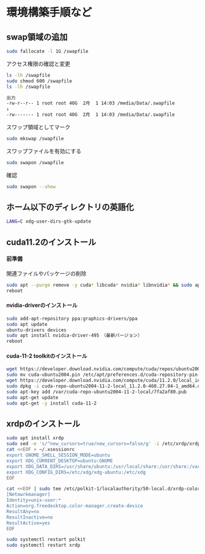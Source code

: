# 環境構築手順など

## swap領域の追加
```bash
sudo fallocate -l 1G /swapfile
```
アクセス権限の確認と変更
```bash
ls -lh /swapfile
sudo chmod 600 /swapfile
ls -lh /swapfile

出力
-rw-r--r-- 1 root root 40G  2月  1 14:03 /media/Data/.swapfile
↓
-rw------- 1 root root 40G  2月  1 14:03 /media/Data/.swapfile
```
スワップ領域としてマーク
```bash
sudo mkswap /swapfile
```
スワップファイルを有効にする
```bash
sudo swapon /swapfile
```
確認
```bash
sudo swapon --show
```
## ホーム以下のディレクトリの英語化
```bash
LANG=C xdg-user-dirs-gtk-update
```

## cuda11.2のインストール

#### 前準備
関連ファイルやパッケージの削除
```bash
sudo apt --purge remove -y cuda* libcuda* nvidia* libnvidia* && sudo apt autoremove -y && sudo apt clean -y
reboot
```

#### nvidia-driverのインストール
```bash
sudo add-apt-repository ppa:graphics-drivers/ppa
sudo apt update
ubuntu-drivers devices
sudo apt install nvidia-driver-495　（最新バージョン）
reboot
```
#### cuda-11-2 toolkitのインストール
```bash
wget https://developer.download.nvidia.com/compute/cuda/repos/ubuntu2004/x86_64/cuda-ubuntu2004.pin
sudo mv cuda-ubuntu2004.pin /etc/apt/preferences.d/cuda-repository-pin-600
wget https://developer.download.nvidia.com/compute/cuda/11.2.0/local_installers/cuda-repo-ubuntu2004-11-2-local_11.2.0-460.27.04-1_amd64.deb
sudo dpkg -i cuda-repo-ubuntu2004-11-2-local_11.2.0-460.27.04-1_amd64.deb
sudo apt-key add /var/cuda-repo-ubuntu2004-11-2-local/7fa2af80.pub
sudo apt-get update
sudo apt-get -y install cuda-11-2
```

## xrdpのインストール

```bash
sudo apt install xrdp
sudo sed -e 's/^new_cursors=true/new_cursors=false/g' -i /etc/xrdp/xrdp.ini
cat <<EOF > ~/.xsessionrc
export GNOME_SHELL_SESSION_MODE=ubuntu
export XDG_CURRENT_DESKTOP=ubuntu:GNOME
export XDG_DATA_DIRS=/usr/share/ubuntu:/usr/local/share:/usr/share:/var/lib/snapd/desktop
export XDG_CONFIG_DIRS=/etc/xdg/xdg-ubuntu:/etc/xdg
EOF

cat <<EOF | sudo tee /etc/polkit-1/localauthority/50-local.d/xrdp-color-manager.pkla
[Netowrkmanager]
Identity=unix-user:*
Action=org.freedesktop.color-manager.create-device
ResultAny=no
ResultInactive=no
ResultActive=yes
EOF

sudo systemctl restart polkit
sudo systemctl restart xrdp

```
